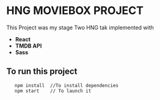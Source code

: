 # HNG MOVIEBOX PROJECT
This Project was my stage Two HNG tak implemented with 
- **React**
- **TMDB API**
- **Sass**


## To run this project

```JavaSscript
   npm install  //To install dependencies
   npm start    // To launch it
```

